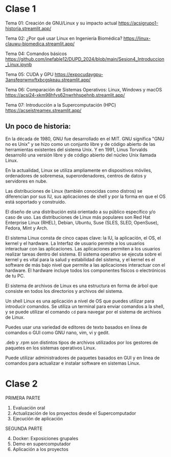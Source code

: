 # Clase 1

Tema 01: Creación de GNU/Linux y su impacto actual
https://acsigrupo1-historia.streamlit.app/

Tema 02: ¿Por qué usar Linux en Ingeniería Biomédica?
https://linux-clauwu-biomedica.streamlit.app/

Tema 04: Comandos básicos
https://github.com/inefable12/DUPD_2024/blob/main/Sesion4_Introduccion_Linux.ipynb

Tema 05: CUDA y GPU
https://expocudaygpu-3ansfeqrwmxftxbcgskeau.streamlit.app/

Tema 06: Comparación de Sistemas Operativos: Linux, Windows y macOS
https://acsi24-xkm98hfvs62nwrhhspehnb.streamlit.app/

Tema 07: Introducción a la Supercomputación (HPC)
https://acseistreamex.streamlit.app/

## Un poco de historia:

En la década de 1980, GNU fue desarrollado en el MIT. GNU significa "GNU no es Unix" y se hizo como un conjunto libre y de código abierto de las herramientas existentes del sistema Unix. Y en 1991, Linus Torvalds desarrolló una versión libre y de código abierto del núcleo Unix llamada Linux.

En la actualidad, Linux se utiliza ampliamente en dispositivos móviles, ordenadores de sobremesa, superordenadores, centros de datos y servidores en nube. 

Las distribuciones de Linux (también conocidas como distros) se diferencian por sus IU, sus aplicaciones de shell y por la forma en que el OS está soportado y construido. 

El diseño de una distribución está orientado a su público específico y/o caso de uso. Las distribuciones de Linux más populares son Red Hat Enterprise Linux (RHEL), Debian, Ubuntu, Suse (SLES, SLED, OpenSuse), Fedora, Mint y Arch. 

El sistema Linux consta de cinco capas clave: la IU, la aplicación, el OS, el kernel y el hardware. La Interfaz de usuario permite a los usuarios interactuar con las aplicaciones. Las aplicaciones permiten a los usuarios realizar tareas dentro del sistema. El sistema operativo se ejecuta sobre el kernel y es vital para la salud y estabilidad del sistema, y el kernel es el software de más bajo nivel que permite a las aplicaciones interactuar con el hardware. El hardware incluye todos los componentes físicos o electrónicos de tu PC. 

El sistema de archivos de Linux es una estructura en forma de árbol que consiste en todos los directorios y archivos del sistema. 

Un shell Linux es una aplicación a nivel de OS que puedes utilizar para introducir comandos. Se utiliza un terminal para enviar comandos a la shell, y se puede utilizar el comando `cd` para navegar por el sistema de archivos de Linux. 

Puedes usar una variedad de editores de texto basados en línea de comandos o GUI como GNU nano, vim, vi y gedit. 

.deb y .rpm son distintos tipos de archivos utilizados por los gestores de paquetes en los sistemas operativos Linux. 

Puede utilizar administradores de paquetes basados en GUI y en línea de comandos para actualizar e instalar software en sistemas Linux.

# Clase 2

PRIMERA PARTE

1. Evaluación oral
2. Actualización de los proyectos desde el Supercomputador
3. Ejecución de aplicación

SEGUNDA PARTE

4. Docker: Exposiciones grupales
5. Demo en supercomputador
6. Aplicación a los proyectos


